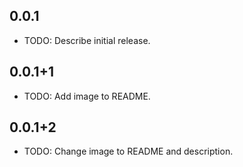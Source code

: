 ## 0.0.1

* TODO: Describe initial release.

## 0.0.1+1

* TODO: Add image to README.

## 0.0.1+2

* TODO: Change image to README and description.
